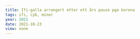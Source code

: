 ```yaml
---
title: Ifi-galla arrangert etter ett års pause pga korona
tags: ifi, cyb, minor
year: 2021
date: 2021-10-23
view: none
---
```

